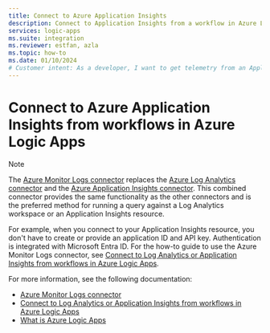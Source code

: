```yaml
---
title: Connect to Azure Application Insights
description: Connect to Application Insights from a workflow in Azure Logic Apps.
services: logic-apps
ms.suite: integration
ms.reviewer: estfan, azla
ms.topic: how-to
ms.date: 01/10/2024
# Customer intent: As a developer, I want to get telemetry from an Application Insights resource to use with my workflow in Azure Logic Apps.
---
```


# Connect to Azure Application Insights from workflows in Azure Logic Apps

> [!NOTE]
> 
> The [Azure Monitor Logs connector](/connectors/azuremonitorlogs/) replaces the [Azure Log Analytics connector](/connectors/azureloganalytics/) 
> and the [Azure Application Insights connector](/connectors/applicationinsights/). This combined connector provides the same functionality as 
> the other connectors and is the preferred method for running a query against a Log Analytics workspace or an Application Insights resource.
> 
> For example, when you connect to your Application Insights resource, you don't have to create or provide an application ID and API key. 
> Authentication is integrated with Microsoft Entra ID. For the how-to guide to use the Azure Monitor Logs connector, see 
> [Connect to Log Analytics or Application Insights from workflows in Azure Logic Apps](connectors-azure-monitor-logs.md).

For more information, see the following documentation:

- [Azure Monitor Logs connector](/connectors/azuremonitorlogs/)
- [Connect to Log Analytics or Application Insights from workflows in Azure Logic Apps](connectors-azure-monitor-logs.md)
- [What is Azure Logic Apps](../logic-apps/logic-apps-overview.md)
